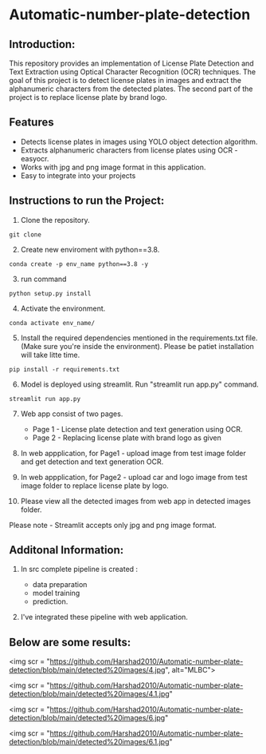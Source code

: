 # Automatic-number-plate-detection

## Introduction:
This repository provides an implementation of License Plate Detection and Text Extraction using Optical Character Recognition (OCR) techniques. The goal of this project is to detect license plates in images and extract the alphanumeric characters from the detected plates. The second part of the project is to replace license plate by brand logo.

## Features
- Detects license plates in images using YOLO object detection algorithm.
- Extracts alphanumeric characters from license plates using OCR - easyocr.
- Works with jpg and png image format in this application.
- Easy to integrate into your projects

## Instructions to run the Project:

1. Clone the repository.
```
git clone 
```
2. Create new enviroment with python==3.8.
```
conda create -p env_name python==3.8 -y
```
3. run command
```
python setup.py install
```
4. Activate the environment.
``` 
conda activate env_name/
```
5. Install the required dependencies mentioned in the requirements.txt file. (Make sure you're inside the environment). Please be patiet installation will take litte time.
``` 
pip install -r requirements.txt
```
6. Model is deployed using streamlit. Run "streamlit run app.py" command.
``` 
streamlit run app.py
```
7. Web app consist of two pages.
   - Page 1 - License plate detection and text generation using OCR.
   - Page 2 - Replacing license plate with brand logo as given

8. In web appplication, for Page1 - upload image from test image folder and get detection and text generation OCR.

9. In web appplication, for Page2 - upload car and logo image from test image folder to replace license plate by logo.

10. Please view all the detected images from web app  in detected images folder.

Please note - Streamlit accepts only jpg and png image format.

## Additonal Information:

1. In src complete pipeline is created :
   - data preparation
   - model training 
   - prediction. 
   
2. I've integrated these pipeline with web application.

## Below are some results:

<img scr = "https://github.com/Harshad2010/Automatic-number-plate-detection/blob/main/detected%20images/4.jpg", alt="MLBC">

<img scr = "https://github.com/Harshad2010/Automatic-number-plate-detection/blob/main/detected%20images/4.1.jpg"

<img scr = "https://github.com/Harshad2010/Automatic-number-plate-detection/blob/main/detected%20images/6.jpg"

<img scr = "https://github.com/Harshad2010/Automatic-number-plate-detection/blob/main/detected%20images/6.1.jpg"

